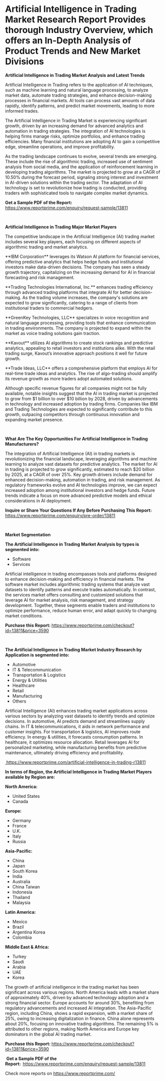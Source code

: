 <p><h1>Artificial Intelligence in Trading Market Research Report Provides thorough Industry Overview, which offers an In-Depth Analysis of Product Trends and New Market Divisions</h1></p><p><strong>Artificial Intelligence in Trading Market Analysis and Latest Trends</strong></p>
<p><p>Artificial Intelligence in Trading refers to the application of AI techniques, such as machine learning and natural language processing, to analyze market data, automate trading strategies, and enhance decision-making processes in financial markets. AI tools can process vast amounts of data rapidly, identify patterns, and predict market movements, leading to more informed trades.</p><p>The Artificial Intelligence in Trading Market is experiencing significant growth, driven by an increasing demand for advanced analytics and automation in trading strategies. The integration of AI technologies is helping firms manage risks, optimize portfolios, and enhance trading efficiencies. Many financial institutions are adopting AI to gain a competitive edge, streamline operations, and improve profitability.</p><p>As the trading landscape continues to evolve, several trends are emerging. These include the rise of algorithmic trading, increased use of sentiment analysis from social media, and the application of reinforcement learning in developing trading algorithms. The market is projected to grow at a CAGR of 10.50% during the forecast period, signaling strong interest and investment in AI-driven solutions within the trading sector. The adaptation of AI technology is set to revolutionize how trading is conducted, providing traders with sophisticated tools to navigate complex market dynamics.</p></p>
<p><strong>Get a Sample PDF of the Report:&nbsp;</strong> <a href="https://www.reportprime.com/enquiry/request-sample/13811?utm_campaign=2310&utm_medium=2&utm_source=Github&utm_content=ia&utm_term=20032025&utm_id=artificial-intelligence-in-trading">https://www.reportprime.com/enquiry/request-sample/13811</a></p>
<p>&nbsp;</p>
<p><strong>Artificial Intelligence in Trading Major Market Players</strong></p>
<p><p>The competitive landscape in the Artificial Intelligence (AI) trading market includes several key players, each focusing on different aspects of algorithmic trading and market analytics. </p><p>**IBM Corporation** leverages its Watson AI platform for financial services, offering predictive analytics that helps hedge funds and institutional investors make data-driven decisions. The company has seen a steady growth trajectory, capitalizing on the increasing demand for AI in financial forecasting and risk management.</p><p>**Trading Technologies International, Inc.** enhances trading efficiency through advanced trading platforms that integrate AI for better decision-making. As the trading volume increases, the company's solutions are expected to grow significantly, catering to a range of clients from institutional traders to commercial hedgers.</p><p>**GreenKey Technologies, LLC** specializes in voice recognition and natural language processing, providing tools that enhance communication in trading environments. The company is projected to expand within the market as voice trading solutions gain traction.</p><p>**Kavout** utilizes AI algorithms to create stock rankings and predictive analytics, appealing to retail investors and institutions alike. With the retail trading surge, Kavout’s innovative approach positions it well for future growth.</p><p>**Trade Ideas, LLC** offers a comprehensive platform that employs AI for real-time trade ideas and analytics. The rise of algo-trading should amplify its revenue growth as more traders adopt automated solutions.</p><p>Although specific revenue figures for all companies might not be fully available, notable insights suggest that the AI in trading market is projected to grow from $1 billion to over $10 billion by 2028, driven by advancements in technology and increased adoption by trading firms. Companies like IBM and Trading Technologies are expected to significantly contribute to this growth, outpacing competitors through continuous innovation and expanding market presence.</p></p>
<p>&nbsp;</p>
<p><strong>What Are The Key Opportunities For Artificial Intelligence in Trading Manufacturers?</strong></p>
<p><p>The integration of Artificial Intelligence (AI) in trading markets is revolutionizing the financial landscape, leveraging algorithms and machine learning to analyze vast datasets for predictive analytics. The market for AI in trading is projected to grow significantly, estimated to reach $20 billion by 2025, at a CAGR of over 25%. Key growth drivers include demand for enhanced decision-making, automation in trading, and risk management. As regulatory frameworks evolve and AI technologies improve, we can expect increased adoption among institutional investors and hedge funds. Future trends indicate a focus on more advanced predictive models and ethical considerations in AI deployment.</p></p>
<p><strong>Inquire or Share Your Questions If Any Before Purchasing This Report:</strong> <a href="https://www.reportprime.com/enquiry/pre-order/13811?utm_campaign=2310&utm_medium=2&utm_source=Github&utm_content=ia&utm_term=20032025&utm_id=artificial-intelligence-in-trading">https://www.reportprime.com/enquiry/pre-order/13811</a></p>
<p>&nbsp;</p>
<p><strong>Market Segmentation</strong></p>
<p><strong>The Artificial Intelligence in Trading Market Analysis by types is segmented into:</strong></p>
<p><ul><li>Software</li><li>Services</li></ul></p>
<p><p>Artificial intelligence in trading encompasses tools and platforms designed to enhance decision-making and efficiency in financial markets. The software market includes algorithmic trading systems that analyze vast datasets to identify patterns and execute trades automatically. In contrast, the services market offers consulting and customized solutions that leverage AI for market analysis, risk management, and strategy development. Together, these segments enable traders and institutions to optimize performance, reduce human error, and adapt quickly to changing market conditions.</p></p>
<p><strong>Purchase this Report:&nbsp;</strong><a href="https://www.reportprime.com/checkout?id=13811&price=3590&utm_campaign=2310&utm_medium=2&utm_source=Github&utm_content=ia&utm_term=20032025&utm_id=artificial-intelligence-in-trading">https://www.reportprime.com/checkout?id=13811&price=3590</a></p>
<p>&nbsp;</p>
<p><strong>The Artificial Intelligence in Trading Market Industry Research by Application is segmented into:</strong></p>
<p><ul><li>Automotive</li><li>IT & Telecommunication</li><li>Transportation & Logistics</li><li>Energy & Utilities</li><li>Healthcare</li><li>Retail</li><li>Manufacturing</li><li>Others</li></ul></p>
<p><p>Artificial Intelligence (AI) enhances trading market applications across various sectors by analyzing vast datasets to identify trends and optimize decisions. In automotive, AI predicts demand and streamlines supply chains. In IT & telecommunications, it aids in network performance and customer insights. For transportation & logistics, AI improves route efficiency. In energy & utilities, it forecasts consumption patterns. In healthcare, it optimizes resource allocation. Retail leverages AI for personalized marketing, while manufacturing benefits from predictive maintenance, ultimately driving efficiency and profitability.</p></p>
<p><a href="https://www.reportprime.com/artificial-intelligence-in-trading-r13811?utm_campaign=2310&utm_medium=2&utm_source=Github&utm_content=ia&utm_term=20032025&utm_id=artificial-intelligence-in-trading">&nbsp;https://www.reportprime.com/artificial-intelligence-in-trading-r13811</a></p>
<p><strong>In terms of Region, the Artificial Intelligence in Trading Market Players available by Region are:</strong></p>
<p>
    <p> <strong> North America: </strong>
        <ul>
            <li>United States</li>
            <li>Canada</li>
        </ul>
        </p> 
    <p> <strong> Europe: </strong>
        <ul>
            <li>Germany</li>
            <li>France</li>
            <li>U.K.</li>
            <li>Italy</li>
            <li>Russia</li>
        </ul>
        </p> 
    <p> <strong> Asia-Pacific: </strong>
        <ul>
            <li>China</li>
            <li>Japan</li>
            <li>South Korea</li>
            <li>India</li>
            <li>Australia</li>
            <li>China Taiwan</li>
            <li>Indonesia</li>
            <li>Thailand</li>
            <li>Malaysia</li>
        </ul>
        </p> 
    <p> <strong> Latin America: </strong>
        <ul>
            <li>Mexico</li>
            <li>Brazil</li>
            <li>Argentina Korea</li>
            <li>Colombia</li>
        </ul>
        </p> 
    <p> <strong> Middle East & Africa: </strong>
        <ul>
            <li>Turkey</li>
            <li>Saudi</li>
            <li>Arabia</li>
            <li>UAE</li>
            <li>Korea</li>
        </ul>
    </p>
    </p>
<p><p>The growth of artificial intelligence in the trading market has been significant across various regions. North America leads with a market share of approximately 40%, driven by advanced technology adoption and a strong financial sector. Europe accounts for around 30%, benefiting from regulatory advancements and increased AI integration. The Asia-Pacific region, including China, shows a rapid expansion, with a market share of 25%, owing to increasing digitalization in finance. China alone represents about 20%, focusing on innovative trading algorithms. The remaining 5% is attributed to other regions, making North America and Europe key dominators in the global AI trading market.</p></p>
<p><strong>Purchase this Report: </strong><a href="https://www.reportprime.com/checkout?id=13811&price=3590&utm_campaign=2310&utm_medium=2&utm_source=Github&utm_content=ia&utm_term=20032025&utm_id=artificial-intelligence-in-trading">https://www.reportprime.com/checkout?id=13811&price=3590</a></p>
<p>&nbsp;<strong>Get a Sample PDF of the Report:&nbsp;&nbsp;</strong><a href="https://www.reportprime.com/enquiry/request-sample/13811?utm_campaign=2310&utm_medium=2&utm_source=Github&utm_content=ia&utm_term=20032025&utm_id=artificial-intelligence-in-trading">https://www.reportprime.com/enquiry/request-sample/13811</a></p>
<p><strong></strong></p>
<p>Check more reports on <a href="https://www.reportprime.com/?utm_campaign=2310&utm_medium=2&utm_source=Github&utm_content=ia&utm_term=20032025&utm_id=artificial-intelligence-in-trading">https://www.reportprime.com/</a></p>